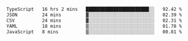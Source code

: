 <!--START_SECTION:waka-->

```txt
TypeScript   16 hrs 2 mins   ███████████████████████░░   92.42 %
JSON         24 mins         ▓░░░░░░░░░░░░░░░░░░░░░░░░   02.39 %
CSV          24 mins         ▓░░░░░░░░░░░░░░░░░░░░░░░░   02.31 %
YAML         18 mins         ▒░░░░░░░░░░░░░░░░░░░░░░░░   01.78 %
JavaScript   8 mins          ▒░░░░░░░░░░░░░░░░░░░░░░░░   00.81 %
```

<!--END_SECTION:waka-->